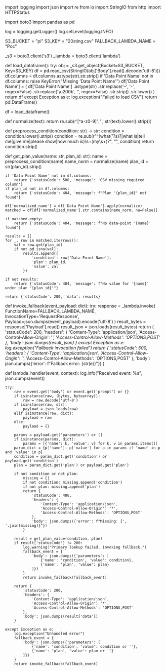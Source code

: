 import logging
import json
import re
from io import StringIO
from http import HTTPStatus

import boto3
import pandas as pd

log = logging.getLogger()
log.setLevel(logging.INFO)

S3_BUCKET = "pi"
S3_KEY = "20sting.csv"
FALLBACK_LAMBDA_NAME = "Poc"

_s3 = boto3.client('s3')
_lambda = boto3.client('lambda')


def load_dataframe():
    try:
        obj = _s3.get_object(Bucket=S3_BUCKET, Key=S3_KEY)
        df = pd.read_csv(StringIO(obj['Body'].read().decode('utf-8')))
        df.columns = df.columns.astype(str).str.strip()
        if 'Data Point Name' not in df.columns:
            raise KeyError("Missing 'Data Point Name'")
        df['Data Point Name'] = (
            df['Data Point Name']
              .astype(str)
              .str.replace('–', '-', regex=False)
              .str.replace('\u200b', '', regex=False)
              .str.strip()
              .str.lower()
        )
        return df
    except Exception as e:
        log.exception("Failed to load CSV")
        return pd.DataFrame()

df = load_dataframe()


def normalize(text):
    return re.sub(r'[^a-z0-9]', '', str(text).lower().strip())


def preprocess_condition(condition: str) -> str:
    condition = condition.lower().strip()
    condition = re.sub(r"^(what('?s)?|what is|tell me|give me|please show|how much is)\s+(my\s+)?", "", condition)
    return condition.strip()


def get_plan_value(name: str, plan_id: str):
    name = preprocess_condition(name)
    name_norm = normalize(name)
    plan_id = str(plan_id).strip()

    if 'Data Point Name' not in df.columns:
        return {'statusCode': 500, 'message': 'CSV missing required column'}
    if plan_id not in df.columns:
        return {'statusCode': 404, 'message': f"Plan '{plan_id}' not found"}

    df['normalized_name'] = df['Data Point Name'].apply(normalize)
    matched = df[df['normalized_name'].str.contains(name_norm, na=False)]

    if matched.empty:
        return {'statusCode': 404, 'message': f"No data-point '{name}' found"}

    results = []
    for _, row in matched.iterrows():
        val = row.get(plan_id)
        if not pd.isna(val):
            results.append({
                'condition': row['Data Point Name'],
                'plan': plan_id,
                'value': val
            })

    if not results:
        return {'statusCode': 404, 'message': f"No value for '{name}' under plan '{plan_id}'"}

    return {'statusCode': 200, 'data': results}


def invoke_fallback(event_payload: dict):
    try:
        response = _lambda.invoke(
            FunctionName=FALLBACK_LAMBDA_NAME,
            InvocationType='RequestResponse',
            Payload=json.dumps(event_payload).encode('utf-8')
        )
        result_bytes = response['Payload'].read()
        result_json = json.loads(result_bytes)
        return {
            'statusCode': 200,
            'headers': {
                'Content-Type': 'application/json',
                'Access-Control-Allow-Origin': '*',
                'Access-Control-Allow-Methods': 'OPTIONS,POST'
            },
            'body': json.dumps(result_json)
        }
    except Exception as e:
        log.exception("Fallback invocation failed")
        return {
            'statusCode': 500,
            'headers': {
                'Content-Type': 'application/json',
                'Access-Control-Allow-Origin': '*',
                'Access-Control-Allow-Methods': 'OPTIONS,POST'
            },
            'body': json.dumps({'error': f"Fallback error: {str(e)}"})
        }


def lambda_handler(event, context):
    log.info("Received event: %s", json.dumps(event))

    try:
        raw = event.get('body') or event.get('prompt') or {}
        if isinstance(raw, (bytes, bytearray)):
            raw = raw.decode('utf-8')
        if isinstance(raw, str):
            payload = json.loads(raw)
        elif isinstance(raw, dict):
            payload = raw
        else:
            payload = {}

        params = payload.get('parameters') or []
        if isinstance(params, dict):
            params = [{'name': k, 'value': v} for k, v in params.items()]
        param_dict = {p['name']: p['value'] for p in params if 'name' in p and 'value' in p}
        condition = param_dict.get('condition') or payload.get('condition')
        plan = param_dict.get('plan') or payload.get('plan')

        if not condition or not plan:
            missing = []
            if not condition: missing.append('condition')
            if not plan: missing.append('plan')
            return {
                'statusCode': 400,
                'headers': {
                    'Content-Type': 'application/json',
                    'Access-Control-Allow-Origin': '*',
                    'Access-Control-Allow-Methods': 'OPTIONS,POST'
                },
                'body': json.dumps({'error': f"Missing: {', '.join(missing)}"})
            }

        result = get_plan_value(condition, plan)
        if result['statusCode'] != 200:
            log.warning("Primary lookup failed, invoking fallback.")
            fallback_event = {
                'body': json.dumps({'parameters': [
                    {'name': 'condition', 'value': condition},
                    {'name': 'plan', 'value': plan}
                ]})
            }
            return invoke_fallback(fallback_event)

        return {
            'statusCode': 200,
            'headers': {
                'Content-Type': 'application/json',
                'Access-Control-Allow-Origin': '*',
                'Access-Control-Allow-Methods': 'OPTIONS,POST'
            },
            'body': json.dumps(result['data'])
        }

    except Exception as e:
        log.exception("Unhandled error")
        fallback_event = {
            'body': json.dumps({'parameters': [
                {'name': 'condition', 'value': condition or ''},
                {'name': 'plan', 'value': plan or ''}
            ]})
        }
        return invoke_fallback(fallback_event)
